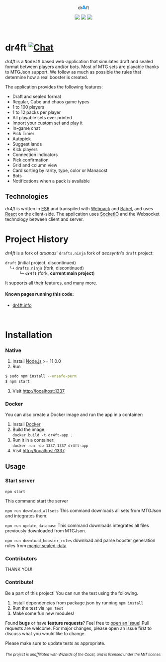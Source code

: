 <p align="center">
  dr<img src="https://raw.githubusercontent.com/dr4fters/dr4ft/master/frontend/4.png" alt="4" height="14">ft
</p>

<p align='center'>
  <a href="https://travis-ci.com/dr4fters/dr4ft"><img src=https://travis-ci.com/dr4fters/dr4ft.svg?branch=master></a>
  <a href="https://david-dm.org/dr4fters/dr4ft"><img src=https://david-dm.org/dr4fters/dr4ft.svg></a>
  <a href="https://david-dm.org/dr4fters/dr4ft?type=dev"><img src=https://david-dm.org/dr4fters/dr4ft/dev-status.svg></a>
</p>



<br>

# dr4ft [![Chat](https://badges.gitter.im/dr4fters/dr4ft.svg)](https://gitter.im/dr4fters/dr4ft)

*dr4ft* is a <kbd>NodeJS</kbd> based web-application that simulates draft and sealed format between players and/or bots.
Most of MTG sets are playable thanks to MTGJson support. We follow as much as possible the rules that determine how a real booster is created.

The application provides the following features:

* Draft and sealed format
* Regular, Cube and chaos game types
* 1 to 100 players
* 1 to 12 packs per player
* All playable sets ever printed
* Import your custom set and play it
* In-game chat
* Pick Timer
* Autopick
* Suggest lands
* Kick players
* Connection indicators
* Pick confirmation
* Grid and column view
* Card sorting by rarity, type, color or Manacost
* Bots
* Notifications when a pack is available

## Technologies

*dr4ft* is written in [ES6] and transpiled with [Webpack] and [Babel], and uses [React] on the client-side.
The application uses [SocketIO] and the Websocket technology between client and server.

# Project History

*dr4ft* is a fork of *arxanas*' `drafts.ninja` fork of *aeosynth*'s `draft` project:

`draft` (initial project, discontinued)<br>
&nbsp;&nbsp;&nbsp; ↳ `drafts.ninja` (fork, discontinued)<br>
&nbsp;&nbsp;&nbsp;&nbsp;&nbsp;&nbsp;&nbsp;&nbsp;&nbsp;&nbsp;&nbsp; ↳ **`dr4ft`** (fork, **current main project**)

It supports all their features, and many more.

#### Known pages running this code:
 - [dr4ft.info](https://www.dr4ft.info)

<br>

# Installation

### Native

1) Install [Node.js](https://nodejs.org/en/download/) >= 11.0.0
2) Run
```bash
$ sudo npm install --unsafe-perm
$ npm start
```
3) Visit [http://localhost:1337](http://localhost:1337)


### Docker

You can also create a Docker image and run the app in a container:
1) Install [Docker](https://www.docker.com/)
2) Build the image:<br>
`docker build -t dr4ft-app .`
3) Run it in a container:<br>
`docker run -dp 1337:1337 dr4ft-app`<br>
4) Visit [http://localhost:1337](http://localhost:1337)

## Usage

### Start server

`npm start`

This command start the server

`npm run download_allsets`
This command downloads all sets from MTGJson and integrates them.

`npm run update_database`
This command downloads integrates all files previously downloaded from MTGJson.

`npm run download_booster_rules`
 download and parse booster generation rules from [magic-sealed-data](https://github.com/taw/magic-sealed-data)

### Contributors

THANK YOU!

### Contribute!

Be a part of this project! You can run the test using the following.

1. Install dependencies from package.json by running `npm install`
2. Run the test via `npm test`
3. Make some fun new modules!

Found **bugs** or have **feature requests**? Feel free to [open an issue](https://github.com/dr4fters/dr4ft/issues/new)!
Pull requests are welcome. For major changes, please open an issue first to discuss what you would like to change.

Please make sure to update tests as appropriate.

<p align='center'>
  <sub><i>The project is unaffiliated with Wizards of the Coast, and is licensed under the MIT license.</i></sub>
</p>



<!-- this are reference links -->
  [ES6]: https://github.com/lukehoban/es6features
  [Babel]: https://github.com/babel/babel
  [React]: https://github.com/facebook/react
  [Webpack]: https://webpack.js.org/
  [SocketIO]: https://socket.io
